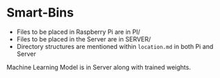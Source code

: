# Smart-Bins
* Files to be placed in Raspberry Pi are in PI/
* Files to be placed in the Server are in SERVER/
* Directory structures are mentioned within ```location.md``` in both Pi and Server

Machine Learning Model is in Server along with trained weights.
